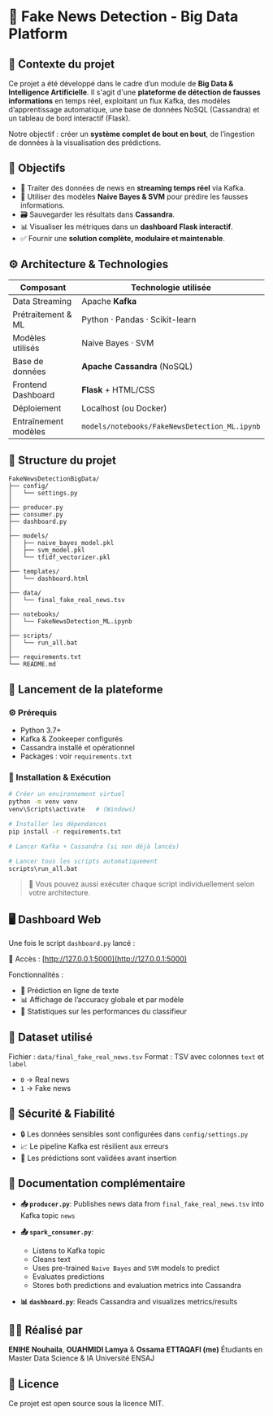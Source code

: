 # 🧠 Fake News Detection - Big Data Platform

## 📘 Contexte du projet

Ce projet a été développé dans le cadre d’un module de **Big Data & Intelligence Artificielle**.
Il s'agit d'une **plateforme de détection de fausses informations** en temps réel, exploitant un flux Kafka, des modèles d’apprentissage automatique, une base de données NoSQL (Cassandra) et un tableau de bord interactif (Flask).

Notre objectif : créer un **système complet de bout en bout**, de l’ingestion de données à la visualisation des prédictions.

## 🎯 Objectifs

* 🔁 Traiter des données de news en **streaming temps réel** via Kafka.
* 🧠 Utiliser des modèles **Naive Bayes & SVM** pour prédire les fausses informations.
* 🗃️ Sauvegarder les résultats dans **Cassandra**.
* 📊 Visualiser les métriques dans un **dashboard Flask interactif**.
* ✅ Fournir une **solution complète, modulaire et maintenable**.

## ⚙️ Architecture & Technologies

| Composant            | Technologie utilisée                    |
|----------------------|------------------------------------------|
| Data Streaming       | Apache **Kafka**                         |
| Prétraitement & ML   | Python · Pandas · Scikit-learn           |
| Modèles utilisés     | Naive Bayes · SVM                        |
| Base de données      | **Apache Cassandra** (NoSQL)             |
| Frontend Dashboard   | **Flask** + HTML/CSS                     |
| Déploiement          | Localhost (ou Docker)                    |
| Entraînement modèles | `models/notebooks/FakeNewsDetection_ML.ipynb`  |

## 🧱 Structure du projet

```
FakeNewsDetectionBigData/
├── config/
│   └── settings.py
│
├── producer.py
├── consumer.py
├── dashboard.py
│
├── models/
│   ├── naive_bayes_model.pkl
│   ├── svm_model.pkl
│   └── tfidf_vectorizer.pkl
│
├── templates/
│   └── dashboard.html
│
├── data/
│   └── final_fake_real_news.tsv
│
├── notebooks/
│   └── FakeNewsDetection_ML.ipynb
│
├── scripts/
│   └── run_all.bat
│
├── requirements.txt
└── README.md
```

## 🚀 Lancement de la plateforme

### ⚙️ Prérequis

* Python 3.7+
* Kafka & Zookeeper configurés
* Cassandra installé et opérationnel
* Packages : voir `requirements.txt`

### 🧪 Installation & Exécution

```bash
# Créer un environnement virtuel
python -m venv venv
venv\Scripts\activate   # (Windows)

# Installer les dépendances
pip install -r requirements.txt

# Lancer Kafka + Cassandra (si non déjà lancés)

# Lancer tous les scripts automatiquement
scripts\run_all.bat
```

> 📌 Vous pouvez aussi exécuter chaque script individuellement selon votre architecture.

## 🖥️ Dashboard Web

Une fois le script `dashboard.py` lancé :

🔗 Accès : [http://127.0.0.1:5000](http://127.0.0.1:5000)

Fonctionnalités :

* 🎯 Prédiction en ligne de texte
* 📊 Affichage de l’accuracy globale et par modèle
* 🧠 Statistiques sur les performances du classifieur

## 📑 Dataset utilisé

Fichier : `data/final_fake_real_news.tsv`
Format : TSV avec colonnes `text` et `label`

* `0` → Real news
* `1` → Fake news

## 🔐 Sécurité & Fiabilité

* 🔒 Les données sensibles sont configurées dans `config/settings.py`
* 📈 Le pipeline Kafka est résilient aux erreurs
* 🧪 Les prédictions sont validées avant insertion

## 📄 Documentation complémentaire

* **📥 `producer.py`**: Publishes news data from `final_fake_real_news.tsv` into Kafka topic `news`

* **📤 `spark_consumer.py`**:

  * Listens to Kafka topic
  * Cleans text
  * Uses pre-trained `Naive Bayes` and `SVM` models to predict
  * Evaluates predictions
  * Stores both predictions and evaluation metrics into Cassandra

* **📊 `dashboard.py`**: Reads Cassandra and visualizes metrics/results

## 👨‍💻 Réalisé par

**ENIHE Nouhaila**, **OUAHMIDI Lamya** & **Ossama ETTAQAFI (me)**
Étudiants en Master Data Science & IA
Université ENSAJ

## 📜 Licence

Ce projet est open source sous la licence MIT.

